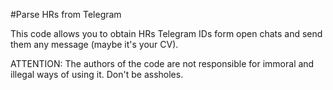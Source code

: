 #Parse HRs from Telegram

This code allows you to obtain HRs Telegram IDs form open chats and send them any message (maybe it's your CV).

ATTENTION: The authors of the code are not responsible for immoral and illegal ways of using it. 
Don't be assholes.
